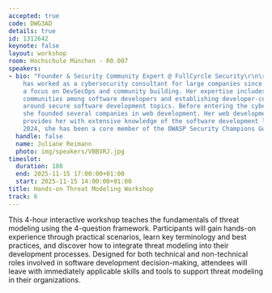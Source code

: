 ```yaml
---
accepted: true
code: DWG3AD
details: true
id: 1312642
keynote: false
layout: workshop
room: Hochschule München - R0.007
speakers:
- bio: "Founder & Security Community Expert @ FullCyrcle Security\r\n\r\nJuliane Reimann
    has worked as a cybersecurity consultant for large companies since 2019, with
    a focus on DevSecOps and community building. Her expertise includes building security
    communities among software developers and establishing developer-centric communication
    around secure software development topics. Before entering the cybersecurity field,
    she founded several companies in web development. Her web development background
    provides her with extensive knowledge of the software development lifecycle. Since
    2024, she has been a core member of the OWASP Security Champions Guide Community."
  handle: false
  name: Juliane Reimann
  photo: img/speakers/VBBVRJ.jpg
timeslot:
  duration: 180
  end: 2025-11-15 17:00:00+01:00
  start: 2025-11-15 14:00:00+01:00
title: Hands-on Threat Modeling Workshop
track: 6
---
```


This 4-hour interactive workshop teaches the fundamentals of threat modeling using the 4-question framework.
Participants will gain hands-on experience through practical scenarios, learn key terminology and best practices, and discover how to integrate threat modeling into their development processes.
Designed for both technical and non-technical roles involved in software development decision-making, attendees will leave with immediately applicable skills and tools to support threat modeling in their organizations.